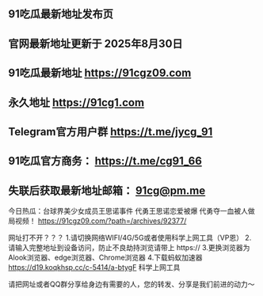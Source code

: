 91吃瓜最新地址发布页
-
官网最新地址更新于 2025年8月30日
-
91吃瓜最新地址 https://91cgz09.com 
-
永久地址 https://91cg1.com 
-
Telegram官方用户群 https://t.me/jycg_91 
-
91吃瓜官方商务： https://t.me/cg91_66 
-
失联后获取最新地址邮箱： 91cg@pm.me
-
今日热瓜：台球界美少女成员王思诺事件 代勇王思诺恋爱被爆 代勇夺一血被人做局视频！ https://91cgz09.com/?path=/archives/92377/

网址打不开？？？ 
1.请切换网络WIFI/4G/5G或者使用科学上网工具（VP恩） 
2.请输入完整地址到设备访问，防止不良劫持浏览请带上 https:// 
3.更换浏览器为Alook浏览器、edge浏览器、Chrome浏览器
4.下载蚂蚁加速器 https://d19.koqkhsp.cc/c-5414/a-btygF 科学上网工具

请把网址或者QQ群分享给身边有需要的人，您的转发、分享是我们前进的动力～

